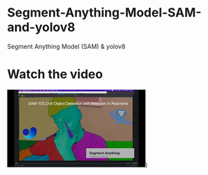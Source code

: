 # Segment-Anything-Model-SAM-and-yolov8
Segment Anything Model (SAM) &amp; yolov8




# Watch the video

[![Watch the video](https://github.com/noorkhokhar99/Segment-Anything-Model-SAM-and-yolov8/blob/main/mqdefault.webp)]([https://youtu.be/mil6FF4XiOw))
